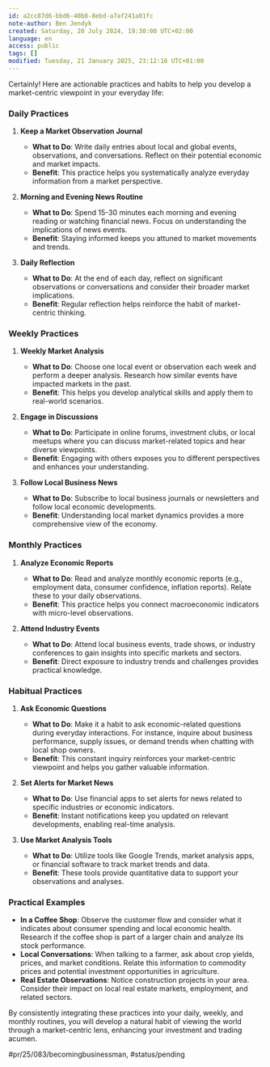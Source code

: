 ```yaml
---
id: a2cc87d6-bbd6-40b8-8ebd-a7af241a01fc
note-author: Ben Jendyk
created: Saturday, 20 July 2024, 19:30:00 UTC+02:00
language: en
access: public
tags: []
modified: Tuesday, 21 January 2025, 23:12:16 UTC+01:00
---
```


Certainly! Here are actionable practices and habits to help you develop a market-centric viewpoint in your everyday life:

### Daily Practices

1. **Keep a Market Observation Journal**
	- **What to Do**: Write daily entries about local and global events, observations, and conversations. Reflect on their potential economic and market impacts.
	- **Benefit**: This practice helps you systematically analyze everyday information from a market perspective.

2. **Morning and Evening News Routine**
	- **What to Do**: Spend 15-30 minutes each morning and evening reading or watching financial news. Focus on understanding the implications of news events.
	- **Benefit**: Staying informed keeps you attuned to market movements and trends.

3. **Daily Reflection**
	- **What to Do**: At the end of each day, reflect on significant observations or conversations and consider their broader market implications.
	- **Benefit**: Regular reflection helps reinforce the habit of market-centric thinking.

### Weekly Practices

1. **Weekly Market Analysis**
	- **What to Do**: Choose one local event or observation each week and perform a deeper analysis. Research how similar events have impacted markets in the past.
	- **Benefit**: This helps you develop analytical skills and apply them to real-world scenarios.

2. **Engage in Discussions**
	- **What to Do**: Participate in online forums, investment clubs, or local meetups where you can discuss market-related topics and hear diverse viewpoints.
	- **Benefit**: Engaging with others exposes you to different perspectives and enhances your understanding.

3. **Follow Local Business News**
	- **What to Do**: Subscribe to local business journals or newsletters and follow local economic developments.
	- **Benefit**: Understanding local market dynamics provides a more comprehensive view of the economy.

### Monthly Practices

1. **Analyze Economic Reports**
	- **What to Do**: Read and analyze monthly economic reports (e.g., employment data, consumer confidence, inflation reports). Relate these to your daily observations.
	- **Benefit**: This practice helps you connect macroeconomic indicators with micro-level observations.

2. **Attend Industry Events**
	- **What to Do**: Attend local business events, trade shows, or industry conferences to gain insights into specific markets and sectors.
	- **Benefit**: Direct exposure to industry trends and challenges provides practical knowledge.

### Habitual Practices

1. **Ask Economic Questions**
	- **What to Do**: Make it a habit to ask economic-related questions during everyday interactions. For instance, inquire about business performance, supply issues, or demand trends when chatting with local shop owners.
	- **Benefit**: This constant inquiry reinforces your market-centric viewpoint and helps you gather valuable information.

2. **Set Alerts for Market News**
	 - **What to Do**: Use financial apps to set alerts for news related to specific industries or economic indicators.
	 - **Benefit**: Instant notifications keep you updated on relevant developments, enabling real-time analysis.

3. **Use Market Analysis Tools**
	 - **What to Do**: Utilize tools like Google Trends, market analysis apps, or financial software to track market trends and data.
	 - **Benefit**: These tools provide quantitative data to support your observations and analyses.

### Practical Examples

- **In a Coffee Shop**: Observe the customer flow and consider what it indicates about consumer spending and local economic health. Research if the coffee shop is part of a larger chain and analyze its stock performance.
- **Local Conversations**: When talking to a farmer, ask about crop yields, prices, and market conditions. Relate this information to commodity prices and potential investment opportunities in agriculture.
- **Real Estate Observations**: Notice construction projects in your area. Consider their impact on local real estate markets, employment, and related sectors.

By consistently integrating these practices into your daily, weekly, and monthly routines, you will develop a natural habit of viewing the world through a market-centric lens, enhancing your investment and trading acumen.


#pr/25/083/becomingbusinessman, #status/pending